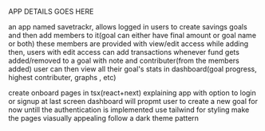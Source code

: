 APP DETAILS GOES HERE

an app named savetrackr, allows logged in users to create savings goals and then add members to it(goal can either have final amount or goal name or both)
these members are provided with view/edit access while adding
then, users with edit access can add transactions whenever fund gets added/removed to a goal with note and contributer(from the members added)
user can then view all their goal's stats in dashboard(goal progress, highest contributer, graphs , etc)

create onboard pages in tsx(react+next) explaining app with option to login or signup at last screen
dashboard will propmt user to create a new goal for now untill the authentication is implemented
use tailwind for styling
make the pages viasually appealing
follow a dark theme pattern
